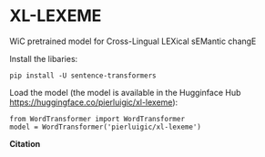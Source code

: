 # XL-LEXEME
WiC pretrained model for Cross-Lingual LEXical sEMantic changE

Install the libaries:
```
pip install -U sentence-transformers
```

Load the model (the model is available in the Hugginface Hub https://huggingface.co/pierluigic/xl-lexeme):
```
from WordTransformer import WordTransformer
model = WordTransformer('pierluigic/xl-lexeme')
```

<b> Citation </b>

```

```
